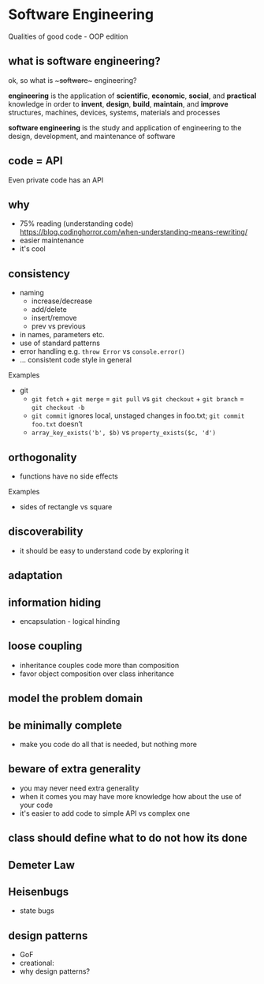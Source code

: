 # Software Engineering
Qualities of good code - OOP edition

## what is software engineering?
ok, so what is ~~~software~~~ engineering?

**engineering** is the application of **scientific**, **economic**, **social**, and **practical** knowledge in order to **invent**, **design**, **build**, **maintain**, and **improve** structures, machines, devices, systems, materials and processes

**software engineering** is the study and application of engineering to the design, development, and maintenance of software

## code = API
Even private code has an API

## why
* 75% reading (understanding code)
https://blog.codinghorror.com/when-understanding-means-rewriting/
* easier maintenance
* it's cool

## consistency
* naming
  * increase/decrease
  * add/delete
  * insert/remove
  * prev vs previous
* in names, parameters etc.
* use of standard patterns
* error handling
e.g. `throw Error` vs `console.error()`
* ... consistent code style in general

Examples
* git
  * `git fetch` + `git merge` = `git pull` vs `git checkout` + `git branch` = `git checkout -b`
  * `git commit` ignores local, unstaged changes in foo.txt; `git commit foo.txt` doesn’t
  * `array_key_exists('b', $b)` vs `property_exists($c, 'd')`

## orthogonality
* functions have no side effects

Examples
* sides of rectangle vs square

## discoverability
* it should be easy to understand code by exploring it 

## adaptation

## information hiding
* encapsulation - logical hinding 

## loose coupling
* inheritance couples code more than composition 
* favor object composition over class inheritance

## model the problem domain

## be minimally complete
* make you code do all that is needed, but nothing more

## beware of extra generality
* you may never need extra generality
* when it comes you may have more knowledge how about the use of your code
* it's easier to add code to simple API vs complex one

## class should define what to do not how its done

## Demeter Law

## Heisenbugs
* state bugs

## design patterns
* GoF
* creational:
* why design patterns?
